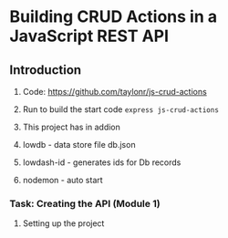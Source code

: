 # Building CRUD Actions in a JavaScript REST API

## Introduction

1. Code: <https://github.com/taylonr/js-crud-actions>

2. Run to build the start code `express js-crud-actions`
3. This project has in addion
4. lowdb - data store file db.json
5. lowdash-id - generates ids for Db records
6. nodemon - auto start

### Task: Creating the API (Module 1)

1. Setting up the project
